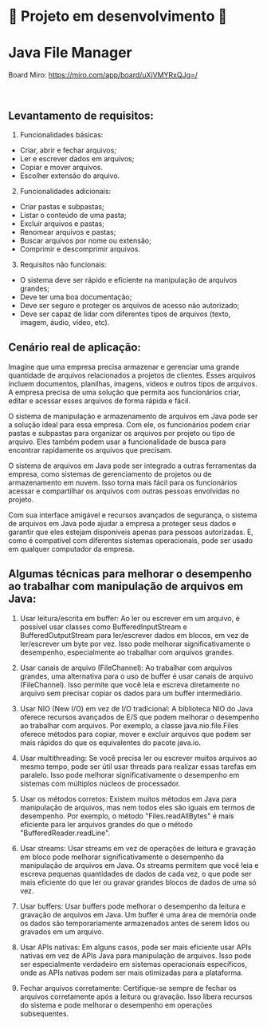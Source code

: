 <h1> 🚧 Projeto em desenvolvimento 🚧 </h1>

# Java File Manager

Board Miro: https://miro.com/app/board/uXjVMYRxQJg=/

</br>

<h2> Levantamento de requisitos: </h2>

1. Funcionalidades básicas:
* Criar, abrir e fechar arquivos;
* Ler e escrever dados em arquivos;
* Copiar e mover arquivos.
* Escolher extensão do arquivo.

2. Funcionalidades adicionais:
* Criar pastas e subpastas;
* Listar o conteúdo de uma pasta;
* Excluir arquivos e pastas;
* Renomear arquivos e pastas;
* Buscar arquivos por nome ou extensão;
* Comprimir e descomprimir arquivos.

3. Requisitos não funcionais:
* O sistema deve ser rápido e eficiente na manipulação de arquivos grandes;
* Deve ter uma boa documentação;
* Deve ser seguro e proteger os arquivos de acesso não autorizado;
* Deve ser capaz de lidar com diferentes tipos de arquivos (texto, imagem, áudio, vídeo, etc).

<h2>Cenário real de aplicação:</h2>
Imagine que uma empresa precisa armazenar e gerenciar uma grande quantidade de arquivos relacionados a projetos de clientes. Esses arquivos incluem documentos, planilhas, imagens, vídeos e outros tipos de arquivos. A empresa precisa de uma solução que permita aos funcionários criar, editar e acessar esses arquivos de forma rápida e fácil.

O sistema de manipulação e armazenamento de arquivos em Java pode ser a solução ideal para essa empresa. Com ele, os funcionários podem criar pastas e subpastas para organizar os arquivos por projeto ou tipo de arquivo. Eles também podem usar a funcionalidade de busca para encontrar rapidamente os arquivos que precisam.

O sistema de arquivos em Java pode ser integrado a outras ferramentas da empresa, como sistemas de gerenciamento de projetos ou de armazenamento em nuvem. Isso torna mais fácil para os funcionários acessar e compartilhar os arquivos com outras pessoas envolvidas no projeto.

Com sua interface amigável e recursos avançados de segurança, o sistema de arquivos em Java pode ajudar a empresa a proteger seus dados e garantir que eles estejam disponíveis apenas para pessoas autorizadas. E, como é compatível com diferentes sistemas operacionais, pode ser usado em qualquer computador da empresa.


<h2> Algumas técnicas para melhorar o desempenho ao trabalhar com manipulação de arquivos em Java: </h2>

1. Usar leitura/escrita em buffer: Ao ler ou escrever em um arquivo, é possível usar classes como BufferedInputStream e BufferedOutputStream para ler/escrever dados em blocos, em vez de ler/escrever um byte por vez. Isso pode melhorar significativamente o desempenho, especialmente ao trabalhar com arquivos grandes.

2. Usar canais de arquivo (FileChannel): Ao trabalhar com arquivos grandes, uma alternativa para o uso de buffer é usar canais de arquivo (FileChannel). Isso permite que você leia e escreva diretamente no arquivo sem precisar copiar os dados para um buffer intermediário.

3. Usar NIO (New I/O) em vez de I/O tradicional: A biblioteca NIO do Java oferece recursos avançados de E/S que podem melhorar o desempenho ao trabalhar com arquivos. Por exemplo, a classe java.nio.file.Files oferece métodos para copiar, mover e excluir arquivos que podem ser mais rápidos do que os equivalentes do pacote java.io.

4. Usar multithreading: Se você precisa ler ou escrever muitos arquivos ao mesmo tempo, pode ser útil usar threads para realizar essas tarefas em paralelo. Isso pode melhorar significativamente o desempenho em sistemas com múltiplos núcleos de processador.

5. Usar os métodos corretos: Existem muitos métodos em Java para manipulação de arquivos, mas nem todos eles são iguais em termos de desempenho. Por exemplo, o método "Files.readAllBytes" é mais eficiente para ler arquivos grandes do que o método "BufferedReader.readLine".

6. Usar streams: Usar streams em vez de operações de leitura e gravação em bloco pode melhorar significativamente o desempenho da manipulação de arquivos em Java. Os streams permitem que você leia e escreva pequenas quantidades de dados de cada vez, o que pode ser mais eficiente do que ler ou gravar grandes blocos de dados de uma só vez.

7. Usar buffers: Usar buffers pode melhorar o desempenho da leitura e gravação de arquivos em Java. Um buffer é uma área de memória onde os dados são temporariamente armazenados antes de serem lidos ou gravados em um arquivo.

8. Usar APIs nativas: Em alguns casos, pode ser mais eficiente usar APIs nativas em vez de APIs Java para manipulação de arquivos. Isso pode ser especialmente verdadeiro em sistemas operacionais específicos, onde as APIs nativas podem ser mais otimizadas para a plataforma.

9. Fechar arquivos corretamente: Certifique-se sempre de fechar os arquivos corretamente após a leitura ou gravação. Isso libera recursos do sistema e pode melhorar o desempenho em operações subsequentes.

